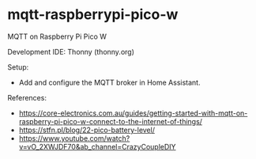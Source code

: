 # mqtt-raspberrypi-pico-w
MQTT on Raspberry Pi Pico W

Development IDE: Thonny (thonny.org)

Setup:
* Add and configure the MQTT broker in Home Assistant. 

References:
* https://core-electronics.com.au/guides/getting-started-with-mqtt-on-raspberry-pi-pico-w-connect-to-the-internet-of-things/
* https://stfn.pl/blog/22-pico-battery-level/
* https://www.youtube.com/watch?v=vO_2XWJDF70&ab_channel=CrazyCoupleDIY
